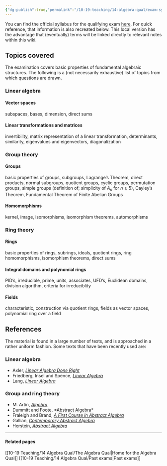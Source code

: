 ```yaml
---
{"dg-publish":true,"permalink":"/10-19-teaching/14-algebra-qual/exam-syllabus/","updated":"2025-03-28T10:40:27-07:00"}
---
```


You can find the official syllabus for the qualifying exam [here](https://math.calpoly.edu/course-exam-requirements). For quick reference, that information is also recreated below. This local version has the advantage that (eventually) terms will be linked directly to relevant notes within this wiki.

## Topics covered

The examination covers basic properties of fundamental algebraic structures. The following is a (not necessarily exhaustive) list of topics from which questions are drawn.

### Linear algebra

#### Vector spaces

subspaces, bases, dimension, direct sums
#### Linear transformations and matrices

invertibility, matrix representation of a linear transformation, determinants, similarity, eigenvalues and eigenvectors, diagonalization

### Group theory

#### Groups

basic properties of groups, subgroups, Lagrange’s Theorem, direct products, normal subgroups, quotient groups, cyclic groups, permutation groups, simple groups (definition of; simplicity of $A_n$ for $n\geq 5$), Cayley’s Theorem, Fundamental Theorem of Finite Abelian Groups
#### Homomorphisms

kernel, image, isomorphisms, isomorphism theorems, automorphisms

### Ring theory

#### Rings

basic properties of rings, subrings, ideals, quotient rings, ring homomorphisms, isomorphism theorems, direct sums
#### Integral domains and polynomial rings

PID’s, irreducible, prime, units, associates, UFD’s, Euclidean domains, division algorithm, criteria for irreduciblity
#### Fields

characteristic, construction via quotient rings, fields as vector spaces, polynomial ring over a field

## References

The material is found in a large number of texts, and is approached in a rather uniform fashion. Some texts that have been recently used are:

### Linear algebra

- Axler, [*Linear Algebra Done Right*](https://linear.axler.net/)
- Friedberg, Insel and Spence, [*Linear Algebra*](https://www.pearson.com/en-us/subject-catalog/p/linear-algebra/P200000006185/9780137515424)
- Lang, [*Linear Algebra*](https://link.springer.com/book/10.1007/978-1-4757-1949-9)

### Group and ring theory

- M. Artin, [*Algebra*](https://www.pearson.com/en-us/subject-catalog/p/algebra-classic-version/P200000006078/9780137980994)
- Dummitt and Foote, *[Abstract Algebra*](https://www.wiley.com/en-us/Abstract+Algebra%2C+3rd+Edition-p-9780471433347)
- Fraleigh and Brand, [*A First Course in Abstract Algebra*](https://www.pearson.com/en-us/subject-catalog/p/first-course-in-abstract-algebra-a/P200000006181/9780135859759)
- Gallian, [*Contemporary Abstract Algebra*](https://www.routledge.com/Contemporary-Abstract-Algebra/Gallian/p/book/9781032778914)
- Herstein, [*Abstract Algebra*](https://www.wiley.com/en-us/Abstract+Algebra%2C+3rd+Edition-p-9780471368793)

---

#### Related pages

[[10-19 Teaching/14 Algebra Qual/The Algebra Qual\|Home for the Algebra Qual]]
[[10-19 Teaching/14 Algebra Qual/Past exams\|Past exams]]